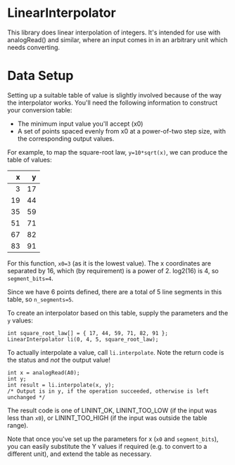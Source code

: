 LinearInterpolator
==================
This library does linear interpolation of integers.  It's intended for use with
analogRead() and similar, where an input comes in in an arbitrary unit which
needs converting.

Data Setup
==========
Setting up a suitable table of value is slightly involved because of the way the
interpolator works.  You'll need the following information to construct your
conversion table:
- The minimum input value you'll accept (x0)
- A set of points spaced evenly from x0 at a power-of-two step size, with the
  corresponding output values.

For example, to map the square-root law, `y=10*sqrt(x)`, we can produce the
table of values:

| x   | y   |
| ---:| ---:|
|   3	|  17 |
|  19	|  44 |
|  35	|  59 |
|  51	|  71 |
|  67	|  82 |
|  83	|  91 |

For this function, `x0=3` (as it is the lowest value).  The x coordinates are
separated by 16, which (by requirement) is a power of 2.  log2(16) is 4, so
`segment_bits=4`.

Since we have 6 points defined, there are a total of 5 line segments in this
table, so `n_segments=5`.

To create an interpolator based on this table, supply the parameters and the `y`
values:
```
int square_root_law[] = { 17, 44, 59, 71, 82, 91 };
LinearInterpolator li(0, 4, 5, square_root_law);
```

To actually interpolate a value, call `li.interpolate`.  Note the return code
is the status and *not* the output value!
```
int x = analogRead(A0);
int y;
int result = li.interpolate(x, y);
/* Output is in y, if the operation succeeded, otherwise is left unchanged */
```

The result code is one of LININT_OK, LININT_TOO_LOW (if the input was less than
`x0`), or LININT_TOO_HIGH (if the input was outside the table range).

Note that once you've set up the parameters for x (`x0` and `segment_bits`), you
can easily substitute the Y values if required (e.g. to convert to a different
unit), and extend the table as necessary.
